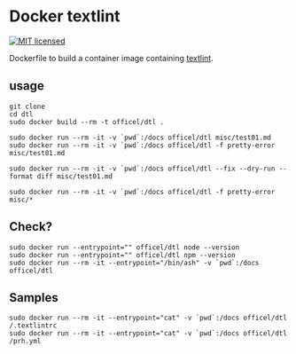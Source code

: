 # Docker textlint

[![MIT licensed](https://img.shields.io/badge/license-MIT-blue.svg)](./LICENSE)

Dockerfile to build a container image containing [textlint](https://textlint.github.io/).

## usage

    git clone
    cd dtl
    sudo docker build --rm -t officel/dtl .

    sudo docker run --rm -it -v `pwd`:/docs officel/dtl misc/test01.md
    sudo docker run --rm -it -v `pwd`:/docs officel/dtl -f pretty-error misc/test01.md

    sudo docker run --rm -it -v `pwd`:/docs officel/dtl --fix --dry-run --format diff misc/test01.md

    sudo docker run --rm -it -v `pwd`:/docs officel/dtl -f pretty-error misc/*

## Check?

    sudo docker run --entrypoint="" officel/dtl node --version
    sudo docker run --entrypoint="" officel/dtl npm --version
    sudo docker run --rm -it --entrypoint="/bin/ash" -v `pwd`:/docs officel/dtl

## Samples

    sudo docker run --rm -it --entrypoint="cat" -v `pwd`:/docs officel/dtl /.textlintrc
    sudo docker run --rm -it --entrypoint="cat" -v `pwd`:/docs officel/dtl /prh.yml
